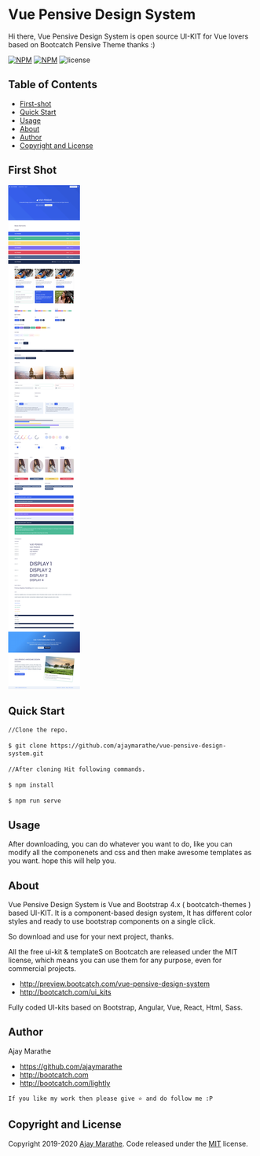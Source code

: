 # Vue Pensive Design System
Hi there, Vue Pensive Design System is open source UI-KIT for Vue lovers based on Bootcatch Pensive Theme thanks :)

[![NPM](https://img.shields.io/npm/v/fa-react-icon.svg)](https://www.npmjs.com/package/fa-react-icon)  [![NPM](https://img.shields.io/npm/dt/fa-react-icon.svg)](https://www.npmjs.com/package/fa-react-icon) 
![license](https://img.shields.io/badge/license-MIT-blue.svg)

## Table of Contents

* [First-shot](#first-shot)
* [Quick Start](#quick-start)
* [Usage](#usage)
* [About](#about)
* [Author](#author)
* [Copyright and License](#copyright-and-license)

## First Shot
[![card-blog](https://raw.githubusercontent.com/ajaymarathe/image-store/master/vue-uikit/vue-pensive.png)](http://preview.bootcatch.com/vue-pensive-design-system/)

## Quick Start
```
//Clone the repo.

$ git clone https://github.com/ajaymarathe/vue-pensive-design-system.git  

//After cloning Hit following commands.

$ npm install

$ npm run serve
```

## Usage

After downloading, you can do whatever you want to do, like you can modify all the componenets and css and then make awesome templates as you want.
hope this will help you.

## About

Vue Pensive Design System is Vue and Bootstrap 4.x ( bootcatch-themes ) based UI-KIT. It is a component-based design system, It has different color styles and ready to use bootstrap components on a single click.

So download and use for your next project, thanks.

All the free ui-kit & templateS on Bootcatch are released under the MIT license, which means you can use them for any purpose, even for commercial projects.

* http://preview.bootcatch.com/vue-pensive-design-system
* http://bootcatch.com/ui_kits

Fully coded UI-kits based on Bootstrap, Angular, Vue, React, Html, Sass.

## Author

Ajay Marathe

+ https://github.com/ajaymarathe
+ http://bootcatch.com
+ http://bootcatch.com/lightly
```
If you like my work then please give ⭐ and do follow me :P
```

## Copyright and License

Copyright 2019-2020 [Ajay Marathe](https://github.com/ajaymarathe). Code released under the [MIT](https://github.com/ajaymarathe/vue-pensive-design-system/blob/master/LICENSE) license.


